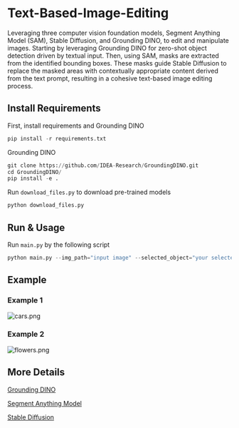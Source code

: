 # Text-Based-Image-Editing

Leveraging three computer vision foundation models, Segment Anything Model (SAM), Stable Diffusion, and Grounding DINO, to edit and manipulate images. Starting by leveraging Grounding DINO for zero-shot object detection driven by textual input. Then, using SAM, masks are extracted from the identified bounding boxes. These masks guide Stable Diffusion to replace the masked areas with contextually appropriate content derived from the text prompt, resulting in a cohesive text-based image editing process.

## Install Requirements
First, install requirements and Grounding DINO

```python 
pip install -r requirements.txt
```

Grounding DINO
```python 
git clone https://github.com/IDEA-Research/GroundingDINO.git
cd GroundingDINO/
pip install -e .
```

Run `download_files.py` to download pre-trained models
```python 
python download_files.py
```
## Run & Usage
Run `main.py` by the following script

```python 
python main.py --img_path="input image" --selected_object="your selected object" --prompt="your prompt" --output_path="output path"
```
## Example

### Example 1
![cars.png](images/cars.png)  

### Example 2
![flowers.png](images/flowers.png)  


## More Details
[Grounding DINO](https://github.com/IDEA-Research/GroundingDINO)

[Segment Anything Model](https://github.com/facebookresearch/segment-anything)

[Stable Diffusion](https://github.com/huggingface/diffusers)
